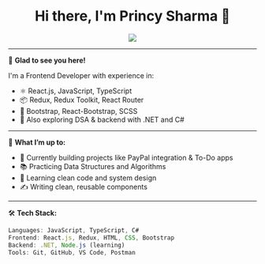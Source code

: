<h1 align="center">Hi there, I'm Princy Sharma 👋</h1>

<p align="center">
  <a href="https://www.linkedin.com/in/princy-sharma-850260194/" target="_blank"><img src="https://img.shields.io/badge/LinkedIn-blue?logo=linkedin" /></a> 
 <!-- <a href="mailto:princyapcps@gmail.com.com"><img src="https://img.shields.io/badge/Gmail-red?logo=gmail" /></a> -->
<!-- <a href="https://your-portfolio-link.com"><img src="https://img.shields.io/badge/Portfolio-black?logo=githubpages" /></a> -->
</p>

---

🌟 **Glad to see you here!**

I'm a Frontend Developer with experience in:
- ⚛️ React.js, JavaScript, TypeScript
- 📦 Redux, Redux Toolkit, React Router
- 💅 Bootstrap, React-Bootstrap, SCSS
- 🧠 Also exploring DSA & backend with .NET and C#

---

📌 **What I’m up to:**

- 🔧 Currently building projects like PayPal integration & To-Do apps
- 📚 Practicing Data Structures and Algorithms
- 🧠 Learning clean code and system design
- ✍️ Writing clean, reusable components

---

🛠️ **Tech Stack:**

``` js
Languages: JavaScript, TypeScript, C#
Frontend: React.js, Redux, HTML, CSS, Bootstrap
Backend: .NET, Node.js (learning)
Tools: Git, GitHub, VS Code, Postman
